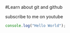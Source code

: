 #Learn about git and github

subscribe to me on youtube

```javascript
console.log("Hello World");
```
